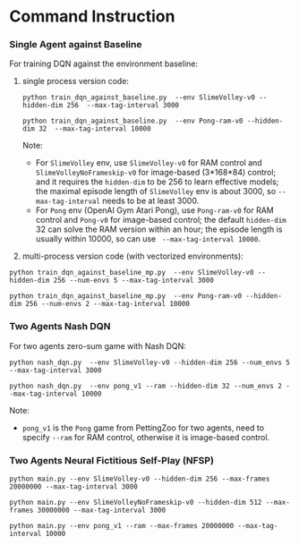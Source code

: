 # Command Instruction

### Single Agent against Baseline

For training DQN against the environment baseline:

1. single process version code:

   `python train_dqn_against_baseline.py  --env SlimeVolley-v0 --hidden-dim 256  --max-tag-interval 3000`

   ```python train_dqn_against_baseline.py  --env Pong-ram-v0 --hidden-dim 32  --max-tag-interval 10000```

   Note: 

   * For `SlimeVolley` env, use `SlimeVolley-v0` for RAM control and `SlimeVolleyNoFrameskip-v0` for image-based (3\*168\*84) control; and it requires the `hidden-dim` to be 256 to learn effective models; the maximal episode length of `SlimeVolley` env is about 3000, so `--max-tag-interval` needs to be at least 3000. 
   * For `Pong` env (OpenAI Gym Atari Pong), use `Pong-ram-v0` for RAM control and `Pong-v0` for image-based control; the default `hidden-dim` 32 can solve the RAM version within an hour; the episode length is usually within 10000, so can use ` --max-tag-interval 10000`.

2. multi-process version code (with vectorized environments):

`python train_dqn_against_baseline_mp.py  --env SlimeVolley-v0 --hidden-dim 256 --num-envs 5 --max-tag-interval 3000` 

`python train_dqn_against_baseline_mp.py  --env Pong-ram-v0 --hidden-dim 256 --num-envs 2 --max-tag-interval 10000` 

### Two Agents Nash DQN

For two agents zero-sum game with Nash DQN:

`python nash_dqn.py  --env SlimeVolley-v0 --hidden-dim 256 --num_envs 5 --max-tag-interval 3000`

`python nash_dqn.py  --env pong_v1 --ram --hidden-dim 32 --num_envs 2 --max-tag-interval 10000` 

Note: 

* `pong_v1` is the `Pong` game from PettingZoo for two agents, need to specify `--ram` for RAM control, otherwise it is image-based control.

### Two Agents Neural Fictitious Self-Play (NFSP)

`python main.py --env SlimeVolley-v0 --hidden-dim 256 --max-frames 20000000 --max-tag-interval 3000`

`python main.py --env SlimeVolleyNoFrameskip-v0 --hidden-dim 512 --max-frames 30000000 --max-tag-interval 3000`

`python main.py --env pong_v1 --ram --max-frames 20000000 --max-tag-interval 10000`

